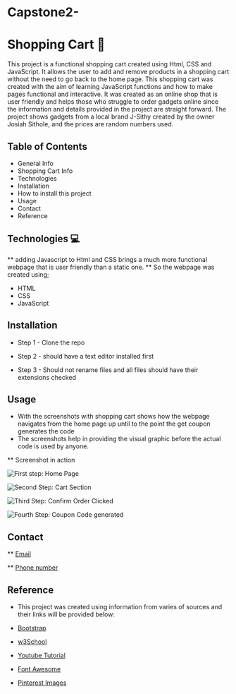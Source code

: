 # Capstone2-

# Shopping Cart 🛒 
 This project is a functional shopping cart created using Html, CSS and JavaScript. 
 It allows the user to add and remove products in a shopping cart without the need to go back to the home page. 
 This shopping cart was created with the aim of learning JavaScript functions and how to make pages functional and interactive. 
 It was created as an online shop  that is user friendly and helps those who struggle to order gadgets online since the information and details provided in the project are         straight forward. 
 The project shows gadgets from a local brand J-Sithy created by the owner Josiah Sithole, and the prices are random numbers used.  

 ## Table of Contents 

   * General Info
   * Shopping Cart Info
   * Technologies   
   * Installation
   * How to install this project
   * Usage   
   * Contact  
   * Reference
 
 ## Technologies 💻 
  
   ** adding Javascript to Html and CSS brings a much more functional webpage that is user friendly than a static one. 
   ** So the webpage was created using;
   * HTML         
   * CSS     
   * JavaScript

 ## Installation
  
   * Step 1 - Clone the repo
   
   * Step 2 - should have a text editor installed first
   
   * Step 3 - Should not rename files and all files should have their extensions checked 

  ## Usage 

  * With the screenshots with shopping cart shows how the webpage navigates from the home page up until to the point the get coupon generates the code
  * The screenshots help in providing the visual graphic before the actual code is used by anyone.
  
  ** Screenshot in action
  
   ![First step: Home Page](./images/homepage.jpg)
  
   ![Second Step: Cart Section](./images/cartSection.jpg)
  
   ![Third Step: Confirm Order Clicked](./images/confirmOrder.jpg)
  
   ![Fourth Step: Coupon Code generated](./images/coupon.jpg)

  ## Contact

  ** [Email](sitholejosiah7@gmail.com)
  
  ** [Phone number](+27603191619)
     
  ## Reference
  
  * This project was created using information from varies of sources and their links will be provided below:
  
  * [Bootstrap](https://getbootstrap.com/docs/5.1/getting-started/introduction/)
  
  * [w3School](https://www.w3schools.com/js/)
  
  * [Youtube Tutorial](https://www.youtube.com/watch?v=023Psne_-_4&t=1500s)
  
  * [Font Awesome](https://fontawesome.com/)
  
  * [Pinterest Images](https://za.pinterest.com/) 


